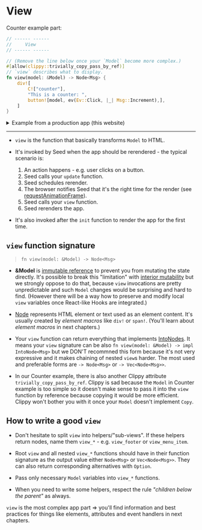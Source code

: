 # View

Counter example part:

```rust
// ------ ------
//     View
// ------ ------

// (Remove the line below once your `Model` become more complex.)
#[allow(clippy::trivially_copy_pass_by_ref)]
// `view` describes what to display.
fn view(model: &Model) -> Node<Msg> {
    div![
        C!["counter"],
        "This is a counter: ",
        button![model, ev(Ev::Click, |_| Msg::Increment),],
    ]
}
```

<details>
<summary>Example from a production app (this website)</summary>

```rust
pub fn view(base_url: &Url) -> Node<Msg> {
    div![
        C![C.mt_32, C.flex, C.justify_center,],
        div![
            C![
                C.text_2xl,
                // sm__
                C.sm__text_4xl,
                // lg__
                C.lg__text_6xl,
            ],
            div![C![C.font_bold,], "404",],
            div![C![C.my_12,], "Page not found"],
            a![
                C![
                    C.block,
                    C.text_right,
                    C.text_green_500,
                    C.hover__underline,
                    C.hover__text_green_700,
                ],
                attrs! {
                    At::Href => Urls::new(base_url).home()
                },
                "Home"
            ],
        ],
    ]
}
```

</details>

---

- `view` is the function that basically transforms `Model` to HTML.

- It's invoked by Seed when the app should be rerendered - the typical scenario is:
  1. An action happens - e.g. user clicks on a button.
  1. Seed calls your `update` function.
  1. Seed schedules rerender.
  1. The browser notifies Seed that it's the right time for the render (see [requestAnimationFrame](https://developer.mozilla.org/en-US/docs/Web/API/window/requestAnimationFrame)).
  1. Seed calls your `view` function.
  1. Seed rerenders the app.

- It's also invoked after the `init` function to render the app for the first time.

## `view` function signature

> `fn view(model: &Model) -> Node<Msg>`

- **&Model** is [immutable reference](https://doc.rust-lang.org/book/ch04-02-references-and-borrowing.html#references-and-borrowing) to prevent you from mutating the state directly. It's possible to break this "limitation" with [interior mutability](https://doc.rust-lang.org/book/ch15-05-interior-mutability.html#interior-mutability-a-mutable-borrow-to-an-immutable-value) but we strongly oppose to do that, because `view` invocations are pretty unpredictable and such `Model` changes would be surprising and hard to find. (However there will be a way how to preserve and modify local `view` variables once React-like Hooks are integrated.)

- [Node](https://github.com/seed-rs/seed/blob/3134d21c6fcb2383685885687fe2a7610fb2ff74/src/virtual_dom/node.rs#L13-L22) represents HTML element or text used as an element content. It's usually created by _element macros_ like `div!` or `span!`. (You'll learn about _element macros_ in next chapters.)

- Your `view` function can return everything that implements [IntoNodes](https://github.com/seed-rs/seed/blob/3134d21c6fcb2383685885687fe2a7610fb2ff74/src/virtual_dom/node/into_nodes.rs). It means your `view` signature can be also `fn view(model: &Model) -> impl IntoNode<Msg>` but we DON'T recommned this form because it's not very expressive and it makes chaining of nested `view`s harder. The most used and preferable forms are `-> Node<Msg>` or `-> Vec<Node<Msg>>`.

- In our Counter example, there is also another Clippy attribute `trivially_copy_pass_by_ref`. Clippy is sad because the `Model` in Counter example is too simple so it doesn't make sense to pass it into the `view` function by reference because copying it would be more efficient. Clippy won't bother you with it once your `Model` doesn't implement `Copy`.

## How to write a good `view`

- Don't hesitate to split `view` into helpers/"sub-views". If these helpers return nodes, name them `view_*` - e.g. `view_footer` or `view_menu_item`.

- Root `view` and all nested `view_*` functions should have in their function signature as the output value either `Node<Msg>` or `Vec<Node<Msg>>`. They can also return corresponding alternatives with `Option`.

- Pass only necessary `Model` variables into `view_*` functions.

- When you need to write some helpers, respect the rule *"children below the parent"* as always.

`view` is the most complex app part => you'll find information and best practices for things like elements, attributes and event handlers in next chapters.
